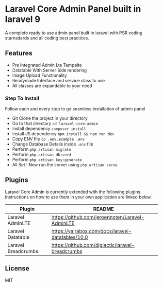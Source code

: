 # Laravel Core Admin Panel built in laravel 9
A complete ready to use admin panel built in laravel with PSR coding starnadards and all coding best practices.

## Features

- Pre Integrated Admin Lte Tempalte
- Datatable With Server Side rendering
- Image Upload Functionality
- Readymade Interface and service class to use
- All classes are expandable to your need

### Step To Install

Follow each and every step to go seamless installation of admin panel

- Git Clone the project in your directory
- Go to that directory `cd laravel-core-admin`
- Install dependency `composer install`
- Install JS dependency `npm install && npm run dev`
- Copy ENV file `cp .env.example .env`
- Change Database Details inside `.env` file
- Perform `php artisan migrate`
- Perform `php artisan db:seed`
- Perform `php artisan key:generate`
- All Set ! Now run the server using `php artisan serve`

## Plugins

Laravel Core Admin is currently extended with the following plugins.
Instructions on how to use them in your own application are linked below.

| Plugin | README |
| ------ | ------ |
| Laravel AdminLTE | https://github.com/jeroennoten/Laravel-AdminLTE |
| Laravel Datatable | https://yajrabox.com/docs/laravel-datatables/10.0 |
| Laravel Breadcrumbs | https://github.com/diglactic/laravel-breadcrumbs |


## License

MIT
